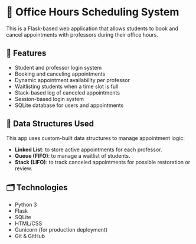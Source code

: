 # 📅 Office Hours Scheduling System

This is a Flask-based web application that allows students to book and cancel appointments with professors during their office hours.

## 🚀 Features

- Student and professor login system
- Booking and canceling appointments
- Dynamic appointment availability per professor
- Waitlisting students when a time slot is full
- Stack-based log of canceled appointments
- Session-based login system
- SQLite database for users and appointments

## 🧠 Data Structures Used

This app uses custom-built data structures to manage appointment logic:

- **Linked List**: to store active appointments for each professor.
- **Queue (FIFO)**: to manage a waitlist of students.
- **Stack (LIFO)**: to track canceled appointments for possible restoration or review.

## 🗂 Technologies

- Python 3
- Flask
- SQLite
- HTML/CSS
- Gunicorn (for production deployment)
- Git & GitHub


